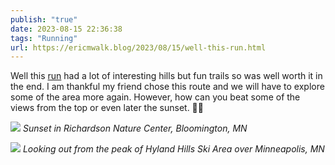 ```yaml
---
publish: "true"
date: 2023-08-15 22:36:38
tags: "Running"
url: https://ericmwalk.blog/2023/08/15/well-this-run.html
---
```


Well this [run](https://strava.com/activities/9656463577) had a lot of interesting hills but fun trails so was well worth it in the end. I am thankful my friend chose this route and we will have to explore some of the area more again. However, how can you beat some of the views from the top or even later the sunset. 🏃‍♂️

![](https://ericmwalk.blog/uploads/2023/e5865a8056.jpg)
*Sunset in Richardson Nature Center, Bloomington, MN*

![](https://ericmwalk.blog/uploads/2023/eb7f4528ac.jpg)
*Looking out from the peak of Hyland Hills Ski Area over Minneapolis, MN*